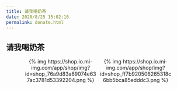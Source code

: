 ```yaml
---
title: 请我喝奶茶
date: 2020/8/25 15:02:16
permalink: donate.html
---
```


<style>
.nexmoe-post .nexmoe-post-cover {
    display: none;
}
</style>

## 请我喝奶茶

<center>
    <div style="display:inline-block;width:40%">{% img https://shop.io.mi-img.com/app/shop/img?id=shop_76a9d83a69074e637ac3781d53392204.png %}</div>
    <div style="display:inline-block;width:40%">{% img https://shop.io.mi-img.com/app/shop/img?id=shop_ff7b920506265318c6bb5bca85edddc3.png %}</div>
</center>
